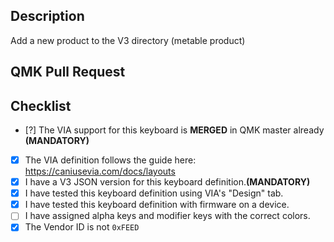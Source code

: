 <!--- Provide a general summary of your changes in the title above. -->

<!--- This template is entirely optional and can be removed, but is here to help both you and us. -->
<!--- Anything on lines wrapped in comments like these will not show up in the final text. -->

## Description

Add a new product to the V3 directory (metable product)

## QMK Pull Request 

<!--- VIA support for new keyboards MUST be in QMK master already -->

<!--- Add link to QMK Pull Request here. -->

<!--- THIS IS MANDATORY. -->

<!--- IF THERE IS NO LINK TO SHOW VIA SUPPORT IS IN QMK MASTER ALREADY, -->
<!--- THIS PR WILL BE CLOSED IMMEDIATELY FOR WORKFLOW REASONS.  -->

## Checklist

<!--- Put an `x` in all the boxes that apply. -->

- [?] The VIA support for this keyboard is **MERGED** in QMK master already **(MANDATORY)**
- [x] The VIA definition follows the guide here: https://caniusevia.com/docs/layouts
- [x] I have a V3 JSON version for this keyboard definition.**(MANDATORY)**
- [x] I have tested this keyboard definition using VIA's "Design" tab.
- [x] I have tested this keyboard definition with firmware on a device.
- [ ] I have assigned alpha keys and modifier keys with the correct colors.
- [x] The Vendor ID is not `0xFEED`
